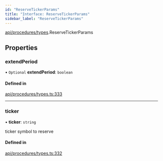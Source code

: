 ```yaml
---
id: "ReserveTickerParams"
title: "Interface: ReserveTickerParams"
sidebar_label: "ReserveTickerParams"
---
```


[api/procedures/types](../../../../../modules/API/Procedures/Types/Types.md).ReserveTickerParams

## Properties

### extendPeriod

• `Optional` **extendPeriod**: `boolean`

#### Defined in

[api/procedures/types.ts:333](https://github.com/PolymeshAssociation/polymesh-sdk/blob/15be87e8/src/api/procedures/types.ts#L333)

___

### ticker

• **ticker**: `string`

ticker symbol to reserve

#### Defined in

[api/procedures/types.ts:332](https://github.com/PolymeshAssociation/polymesh-sdk/blob/15be87e8/src/api/procedures/types.ts#L332)
